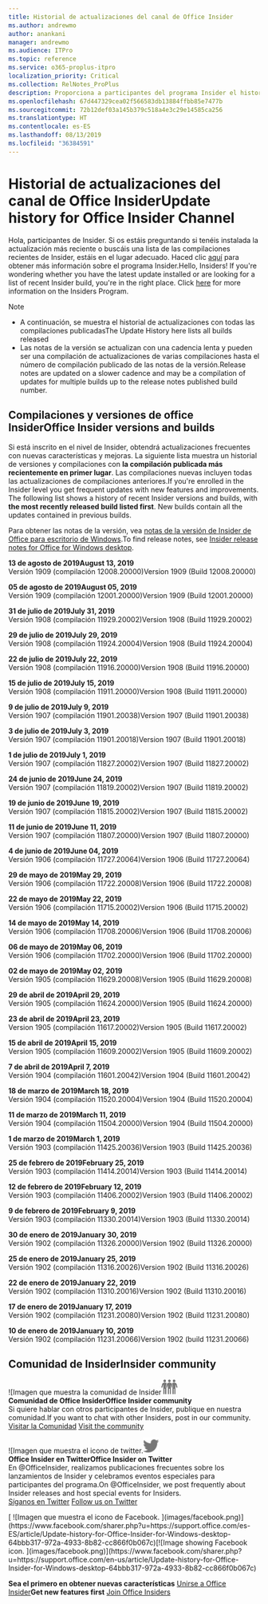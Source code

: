 ```yaml
---
title: Historial de actualizaciones del canal de Office Insider
ms.author: andrewmo
author: anankani
manager: andrewmo
ms.audience: ITPro
ms.topic: reference
ms.service: o365-proplus-itpro
localization_priority: Critical
ms.collection: RelNotes_ProPlus
description: Proporciona a participantes del programa Insider el historial de actualizaciones de los lanzamientos del canal mensual del modo anticipado de Insider para versiones de escritorio de Windows
ms.openlocfilehash: 67d447329cea02f566583db13884ffbb85e7477b
ms.sourcegitcommit: 72b12def03a145b379c518a4e3c29e14585ca256
ms.translationtype: HT
ms.contentlocale: es-ES
ms.lasthandoff: 08/13/2019
ms.locfileid: "36384591"
---
```

# <a name="update-history-for-office-insider-channel"></a><span data-ttu-id="d7192-103">Historial de actualizaciones del canal de Office Insider</span><span class="sxs-lookup"><span data-stu-id="d7192-103">Update history for Office Insider Channel</span></span>

<span data-ttu-id="d7192-p101">Hola, participantes de Insider. Si os estáis preguntando si tenéis instalada la actualización más reciente o buscáis una lista de las compilaciones recientes de Insider, estáis en el lugar adecuado. Haced clic [aquí](https://insider.office.com/) para obtener más información sobre el programa Insider.</span><span class="sxs-lookup"><span data-stu-id="d7192-p101">Hello, Insiders! If you're wondering whether you have the latest update installed or are looking for a list of recent Insider build, you're in the right place. Click [here](https://insider.office.com/) for more information on the Insiders Program.</span></span>

> [!NOTE]
> - <span data-ttu-id="d7192-107">A continuación, se muestra el historial de actualizaciones con todas las compilaciones publicadas</span><span class="sxs-lookup"><span data-stu-id="d7192-107">The Update History here lists all builds released</span></span>
> - <span data-ttu-id="d7192-108">Las notas de la versión se actualizan con una cadencia lenta y pueden ser una compilación de actualizaciones de varias compilaciones hasta el número de compilación publicado de las notas de la versión.</span><span class="sxs-lookup"><span data-stu-id="d7192-108">Release notes are updated on a slower cadence and may be a compilation of updates for multiple builds up to the release notes published build number.</span></span>



## <a name="office-insider-versions-and-builds"></a><span data-ttu-id="d7192-109">Compilaciones y versiones de office Insider</span><span class="sxs-lookup"><span data-stu-id="d7192-109">Office Insider versions and builds</span></span>

<span data-ttu-id="d7192-p102">Si está inscrito en el nivel de Insider, obtendrá actualizaciones frecuentes con nuevas características y mejoras. La siguiente lista muestra un historial de versiones y compilaciones con **la compilación publicada más recientemente en primer lugar**. Las compilaciones nuevas incluyen todas las actualizaciones de compilaciones anteriores.</span><span class="sxs-lookup"><span data-stu-id="d7192-p102">If you're enrolled in the Insider level you get frequent updates with new features and improvements. The following list shows a history of recent Insider versions and builds, with **the most recently released build listed first**. New builds contain all the updates contained in previous builds.</span></span> 

<span data-ttu-id="d7192-113">Para obtener las notas de la versión, vea [notas de la versión de Insider de Office para escritorio de Windows](https://docs.microsoft.com/es-ES/OfficeUpdates/release-notes-office-insider).</span><span class="sxs-lookup"><span data-stu-id="d7192-113">To find release notes, see [Insider release notes for Office for Windows desktop](https://docs.microsoft.com/en-us/OfficeUpdates/release-notes-office-insider).</span></span>

[//]: # (NO ELIMINAR)

<span data-ttu-id="d7192-115">**13 de agosto de 2019**</span><span class="sxs-lookup"><span data-stu-id="d7192-115">**August 13, 2019**</span></span><br/>
<span data-ttu-id="d7192-116">Versión 1909 (compilación 12008.20000)</span><span class="sxs-lookup"><span data-stu-id="d7192-116">Version 1909 (Build 12008.20000)</span></span><br/>

<span data-ttu-id="d7192-117">**05 de agosto de 2019**</span><span class="sxs-lookup"><span data-stu-id="d7192-117">**August 05, 2019**</span></span><br/>
<span data-ttu-id="d7192-118">Versión 1909 (compilación 12001.20000)</span><span class="sxs-lookup"><span data-stu-id="d7192-118">Version 1909 (Build 12001.20000)</span></span><br/>

<span data-ttu-id="d7192-119">**31 de julio de 2019**</span><span class="sxs-lookup"><span data-stu-id="d7192-119">**July 31, 2019**</span></span><br/>
<span data-ttu-id="d7192-120">Versión 1908 (compilación 11929.20002)</span><span class="sxs-lookup"><span data-stu-id="d7192-120">Version 1908 (Build 11929.20002)</span></span><br/>

<span data-ttu-id="d7192-121">**29 de julio de 2019**</span><span class="sxs-lookup"><span data-stu-id="d7192-121">**July 29, 2019**</span></span><br/>
<span data-ttu-id="d7192-122">Versión 1908 (compilación 11924.20004)</span><span class="sxs-lookup"><span data-stu-id="d7192-122">Version 1908 (Build 11924.20004)</span></span><br/>

<span data-ttu-id="d7192-123">**22 de julio de 2019**</span><span class="sxs-lookup"><span data-stu-id="d7192-123">**July 22, 2019**</span></span><br/>
<span data-ttu-id="d7192-124">Versión 1908 (compilación 11916.20000)</span><span class="sxs-lookup"><span data-stu-id="d7192-124">Version 1908 (Build 11916.20000)</span></span><br/>

<span data-ttu-id="d7192-125">**15 de julio de 2019**</span><span class="sxs-lookup"><span data-stu-id="d7192-125">**July 15, 2019**</span></span><br/>
<span data-ttu-id="d7192-126">Versión 1908 (compilación 11911.20000)</span><span class="sxs-lookup"><span data-stu-id="d7192-126">Version 1908 (Build 11911.20000)</span></span><br/>

<span data-ttu-id="d7192-127">**9 de julio de 2019**</span><span class="sxs-lookup"><span data-stu-id="d7192-127">**July 9, 2019**</span></span><br/>
<span data-ttu-id="d7192-128">Versión 1907 (compilación 11901.20038)</span><span class="sxs-lookup"><span data-stu-id="d7192-128">Version 1907 (Build 11901.20038)</span></span><br/>

<span data-ttu-id="d7192-129">**3 de julio de 2019**</span><span class="sxs-lookup"><span data-stu-id="d7192-129">**July 3, 2019**</span></span><br/>
<span data-ttu-id="d7192-130">Versión 1907 (compilación 11901.20018)</span><span class="sxs-lookup"><span data-stu-id="d7192-130">Version 1907 (Build 11901.20018)</span></span><br/>

<span data-ttu-id="d7192-131">**1 de julio de 2019**</span><span class="sxs-lookup"><span data-stu-id="d7192-131">**July 1, 2019**</span></span><br/>
<span data-ttu-id="d7192-132">Versión 1907 (compilación 11827.20002)</span><span class="sxs-lookup"><span data-stu-id="d7192-132">Version 1907 (Build 11827.20002)</span></span><br/>

<span data-ttu-id="d7192-133">**24 de junio de 2019**</span><span class="sxs-lookup"><span data-stu-id="d7192-133">**June 24, 2019**</span></span><br/>
<span data-ttu-id="d7192-134">Versión 1907 (compilación 11819.20002)</span><span class="sxs-lookup"><span data-stu-id="d7192-134">Version 1907 (Build 11819.20002)</span></span><br/>

<span data-ttu-id="d7192-135">**19 de junio de 2019**</span><span class="sxs-lookup"><span data-stu-id="d7192-135">**June 19, 2019**</span></span><br/>
<span data-ttu-id="d7192-136">Versión 1907 (compilación 11815.20002)</span><span class="sxs-lookup"><span data-stu-id="d7192-136">Version 1907 (Build 11815.20002)</span></span><br/>

<span data-ttu-id="d7192-137">**11 de junio de 2019**</span><span class="sxs-lookup"><span data-stu-id="d7192-137">**June 11, 2019**</span></span><br/>
<span data-ttu-id="d7192-138">Versión 1907 (compilación 11807.20000)</span><span class="sxs-lookup"><span data-stu-id="d7192-138">Version 1907 (Build 11807.20000)</span></span><br/>

<span data-ttu-id="d7192-139">**4 de junio de 2019**</span><span class="sxs-lookup"><span data-stu-id="d7192-139">**June 04, 2019**</span></span><br/>
<span data-ttu-id="d7192-140">Versión 1906 (compilación 11727.20064)</span><span class="sxs-lookup"><span data-stu-id="d7192-140">Version 1906 (Build 11727.20064)</span></span><br/>


<span data-ttu-id="d7192-141">**29 de mayo de 2019**</span><span class="sxs-lookup"><span data-stu-id="d7192-141">**May 29, 2019**</span></span><br/>
<span data-ttu-id="d7192-142">Versión 1906 (compilación 11722.20008)</span><span class="sxs-lookup"><span data-stu-id="d7192-142">Version 1906 (Build 11722.20008)</span></span><br/>

<span data-ttu-id="d7192-143">**22 de mayo de 2019**</span><span class="sxs-lookup"><span data-stu-id="d7192-143">**May 22, 2019**</span></span><br/> <span data-ttu-id="d7192-144">Versión 1906 (compilación 11715.20002)</span><span class="sxs-lookup"><span data-stu-id="d7192-144">Version 1906 (Build 11715.20002)</span></span><br/> 

<span data-ttu-id="d7192-145">**14 de mayo de 2019**</span><span class="sxs-lookup"><span data-stu-id="d7192-145">**May 14, 2019**</span></span><br/> <span data-ttu-id="d7192-146">Versión 1906 (compilación 11708.20006)</span><span class="sxs-lookup"><span data-stu-id="d7192-146">Version 1906 (Build 11708.20006)</span></span><br/>

<span data-ttu-id="d7192-147">**06 de mayo de 2019**</span><span class="sxs-lookup"><span data-stu-id="d7192-147">**May 06, 2019**</span></span><br/>
<span data-ttu-id="d7192-148">Versión 1906 (compilación 11702.20000)</span><span class="sxs-lookup"><span data-stu-id="d7192-148">Version 1906 (Build 11702.20000)</span></span><br/>

<span data-ttu-id="d7192-149">**02 de mayo de 2019**</span><span class="sxs-lookup"><span data-stu-id="d7192-149">**May 02, 2019**</span></span><br/>
<span data-ttu-id="d7192-150">Versión 1905 (compilación 11629.20008)</span><span class="sxs-lookup"><span data-stu-id="d7192-150">Version 1905 (Build 11629.20008)</span></span><br/>

<span data-ttu-id="d7192-151">**29 de abril de 2019**</span><span class="sxs-lookup"><span data-stu-id="d7192-151">**April 29, 2019**</span></span><br/>
<span data-ttu-id="d7192-152">Versión 1905 (compilación 11624.20000)</span><span class="sxs-lookup"><span data-stu-id="d7192-152">Version 1905 (Build 11624.20000)</span></span><br/>

<span data-ttu-id="d7192-153">**23 de abril de 2019**</span><span class="sxs-lookup"><span data-stu-id="d7192-153">**April 23, 2019**</span></span><br/> <span data-ttu-id="d7192-154">Version 1905 (compilación 11617.20002)</span><span class="sxs-lookup"><span data-stu-id="d7192-154">Version 1905 (Build 11617.20002)</span></span><br/>

<span data-ttu-id="d7192-155">**15 de abril de 2019**</span><span class="sxs-lookup"><span data-stu-id="d7192-155">**April 15, 2019**</span></span><br/> <span data-ttu-id="d7192-156">Version 1905 (compilación 11609.20002)</span><span class="sxs-lookup"><span data-stu-id="d7192-156">Version 1905 (Build 11609.20002)</span></span><br/>

<span data-ttu-id="d7192-157">**7 de abril de 2019**</span><span class="sxs-lookup"><span data-stu-id="d7192-157">**April 7, 2019**</span></span><br/> <span data-ttu-id="d7192-158">Versión 1904 (compilación 11601.20042)</span><span class="sxs-lookup"><span data-stu-id="d7192-158">Version 1904 (Build 11601.20042)</span></span><br/>

<span data-ttu-id="d7192-159">**18 de marzo de 2019**</span><span class="sxs-lookup"><span data-stu-id="d7192-159">**March 18, 2019**</span></span><br/> <span data-ttu-id="d7192-160">Versión 1904 (compilación 11520.20004)</span><span class="sxs-lookup"><span data-stu-id="d7192-160">Version 1904 (Build 11520.20004)</span></span><br/>

<span data-ttu-id="d7192-161">**11 de marzo de 2019**</span><span class="sxs-lookup"><span data-stu-id="d7192-161">**March 11, 2019**</span></span><br/> <span data-ttu-id="d7192-162">Versión 1904 (compilación 11504.20000)</span><span class="sxs-lookup"><span data-stu-id="d7192-162">Version 1904 (Build 11504.20000)</span></span><br/>

<span data-ttu-id="d7192-163">**1 de marzo de 2019**</span><span class="sxs-lookup"><span data-stu-id="d7192-163">**March 1, 2019**</span></span><br/> <span data-ttu-id="d7192-164">Versión 1903 (compilación 11425.20036)</span><span class="sxs-lookup"><span data-stu-id="d7192-164">Version 1903 (Build 11425.20036)</span></span><br/> 

<span data-ttu-id="d7192-165">**25 de febrero de 2019**</span><span class="sxs-lookup"><span data-stu-id="d7192-165">**February 25, 2019**</span></span><br/> <span data-ttu-id="d7192-166">Versión 1903 (compilación 11414.20014)</span><span class="sxs-lookup"><span data-stu-id="d7192-166">Version 1903 (Build 11414.20014)</span></span><br/> 

<span data-ttu-id="d7192-167">**12 de febrero de 2019**</span><span class="sxs-lookup"><span data-stu-id="d7192-167">**February 12, 2019**</span></span><br/> <span data-ttu-id="d7192-168">Versión 1903 (compilación 11406.20002)</span><span class="sxs-lookup"><span data-stu-id="d7192-168">Version 1903 (Build 11406.20002)</span></span><br/> 

<span data-ttu-id="d7192-169">**9 de febrero de 2019**</span><span class="sxs-lookup"><span data-stu-id="d7192-169">**February 9, 2019**</span></span><br/> <span data-ttu-id="d7192-170">Versión 1903 (compilación 11330.20014)</span><span class="sxs-lookup"><span data-stu-id="d7192-170">Version 1903 (Build 11330.20014)</span></span><br/> 

<span data-ttu-id="d7192-171">**30 de enero de 2019**</span><span class="sxs-lookup"><span data-stu-id="d7192-171">**January 30, 2019**</span></span><br/> <span data-ttu-id="d7192-172">Versión 1902 (compilación 11326.20000)</span><span class="sxs-lookup"><span data-stu-id="d7192-172">Version 1902 (Build 11326.20000)</span></span><br/> 

<span data-ttu-id="d7192-173">**25 de enero de 2019**</span><span class="sxs-lookup"><span data-stu-id="d7192-173">**January 25, 2019**</span></span><br/> <span data-ttu-id="d7192-174">Versión 1902 (compilación 11316.20026)</span><span class="sxs-lookup"><span data-stu-id="d7192-174">Version 1902 (Build 11316.20026)</span></span><br/> 

<span data-ttu-id="d7192-175">**22 de enero de 2019**</span><span class="sxs-lookup"><span data-stu-id="d7192-175">**January 22, 2019**</span></span><br/> <span data-ttu-id="d7192-176">Versión 1902 (compilación 11310.20016)</span><span class="sxs-lookup"><span data-stu-id="d7192-176">Version 1902 (Build 11310.20016)</span></span><br/> 

<span data-ttu-id="d7192-177">**17 de enero de 2019**</span><span class="sxs-lookup"><span data-stu-id="d7192-177">**January 17, 2019**</span></span><br/> <span data-ttu-id="d7192-178">Versión 1902 (compilación 11231.20080)</span><span class="sxs-lookup"><span data-stu-id="d7192-178">Version 1902 (Build 11231.20080)</span></span><br/>

<span data-ttu-id="d7192-179">**10 de enero de 2019**</span><span class="sxs-lookup"><span data-stu-id="d7192-179">**January 10, 2019**</span></span><br/> <span data-ttu-id="d7192-180">Versión 1902 (compilación 11231.20066)</span><span class="sxs-lookup"><span data-stu-id="d7192-180">Version 1902 (build 11231.20066)</span></span><br/> 


## <a name="insider-community"></a><span data-ttu-id="d7192-181">Comunidad de Insider</span><span class="sxs-lookup"><span data-stu-id="d7192-181">Insider community</span></span>

<span data-ttu-id="d7192-182">![Imagen que muestra la comunidad de Insider</span><span class="sxs-lookup"><span data-stu-id="d7192-182">![Image showing insider community.</span></span> ](images/insidercommunity.png) <br/>
<span data-ttu-id="d7192-183">**Comunidad de Office Insider**</span><span class="sxs-lookup"><span data-stu-id="d7192-183">**Office Insider community**</span></span><br/> <span data-ttu-id="d7192-184">Si quiere hablar con otros participantes de Insider, publique en nuestra comunidad.</span><span class="sxs-lookup"><span data-stu-id="d7192-184">If you want to chat with other Insiders, post in our community.</span></span><br/><span data-ttu-id="d7192-185"> 
[Visitar la Comunidad](https://go.microsoft.com/fwlink/?linkid=843493)</span><span class="sxs-lookup"><span data-stu-id="d7192-185"> 
[Visit the community](https://go.microsoft.com/fwlink/?linkid=843493)</span></span><br/> 

<span data-ttu-id="d7192-186">![Imagen que muestra el icono de twitter.</span><span class="sxs-lookup"><span data-stu-id="d7192-186">![Image showing twitter icon.</span></span> ](images/twitter.png)<br/>
<span data-ttu-id="d7192-187">**Office Insider en Twitter**</span><span class="sxs-lookup"><span data-stu-id="d7192-187">**Office Insider on Twitter**</span></span><br/> <span data-ttu-id="d7192-188">En @OfficeInsider, realizamos publicaciones frecuentes sobre los lanzamientos de Insider y celebramos eventos especiales para participantes del programa.</span><span class="sxs-lookup"><span data-stu-id="d7192-188">On @OfficeInsider, we post frequently about Insider releases and host special events for Insiders.</span></span><br/><span data-ttu-id="d7192-189"> 
[Síganos en Twitter](https://go.microsoft.com/fwlink/?linkid=717717)</span><span class="sxs-lookup"><span data-stu-id="d7192-189"> 
[Follow us on Twitter](https://go.microsoft.com/fwlink/?linkid=717717)</span></span><br/> 

<span data-ttu-id="d7192-190">
  [
  ![Imagen que muestra el icono de Facebook. ](images/facebook.png)](https://www.facebook.com/sharer.php?u=https://support.office.com/es-ES/article/Update-history-for-Office-Insider-for-Windows-desktop-64bbb317-972a-4933-8b82-cc866f0b067c)</span><span class="sxs-lookup"><span data-stu-id="d7192-190">[![Image showing Facebook icon. ](images/facebook.png)](https://www.facebook.com/sharer.php?u=https://support.office.com/en-us/article/Update-history-for-Office-Insider-for-Windows-desktop-64bbb317-972a-4933-8b82-cc866f0b067c)</span></span>


<span data-ttu-id="d7192-191">**Sea el primero en obtener nuevas características**
[Unirse a Office Insider](https://insider.office.com/)</span><span class="sxs-lookup"><span data-stu-id="d7192-191">**Get new features first**
[Join Office Insiders](https://insider.office.com/)</span></span>